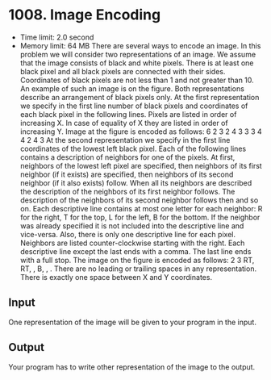 # 1008. Image Encoding
  * Time limit: 2.0 second
  * Memory limit: 64 MB
There are several ways to encode an image. In this problem we will consider two representations of an image. We assume that the image consists of black and white pixels. There is at least one black pixel and all black pixels are connected with their sides. Coordinates of black pixels are not less than 1 and not greater than 10. An example of such an image is on the figure.
Both representations describe an arrangement of black pixels only.
At the first representation we specify in the first line number of black pixels and coordinates of each black pixel in the following lines. Pixels are listed in order of increasing X. In case of equality of X they are listed in order of increasing Y. Image at the figure is encoded as follows:
6
2 3
2 4
3 3
3 4
4 2
4 3
At the second representation we specify in the first line coordinates of the lowest left black pixel. Each of the following lines contains a description of neighbors for one of the pixels. At first, neighbors of the lowest left pixel are specified, then neighbors of its first neighbor (if it exists) are specified, then neighbors of its second neighbor (if it also exists) follow. When all its neighbors are described the description of the neighbors of its first neighbor follows. The description of the neighbors of its second neighbor follows then and so on.
Each descriptive line contains at most one letter for each neighbor: R for the right, T for the top, L for the left, B for the bottom. If the neighbor was already specified it is not included into the descriptive line and vice-versa. Also, there is only one descriptive line for each pixel. Neighbors are listed counter-clockwise starting with the right. Each descriptive line except the last ends with a comma. The last line ends with a full stop. The image on the figure is encoded as follows:
2 3
RT,
RT,
,
B,
,
.
There are no leading or trailing spaces in any representation. There is exactly one space between X and Y coordinates.
## Input
One representation of the image will be given to your program in the input.
## Output
Your program has to write other representation of the image to the output.